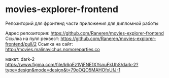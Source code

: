 # movies-explorer-frontend
Репозиторий для фронтенд части приложения для дипломной работы    

Адрес репозитория: https://github.com/Raneren/movies-explorer-frontend  
Ссылка на пулл реквест: https://github.com/Raneren/movies-explorer-frontend/pull/2
Ссылка на сайт: http://movies.malinavichus.nomoreparties.co

макет: dark-2   
https://www.figma.com/file/k6qEz1VjFNE1XYsnuFkUhS/dark-2?type=design&mode=design&t=79oOQO5MAHOfxUfJ-1


